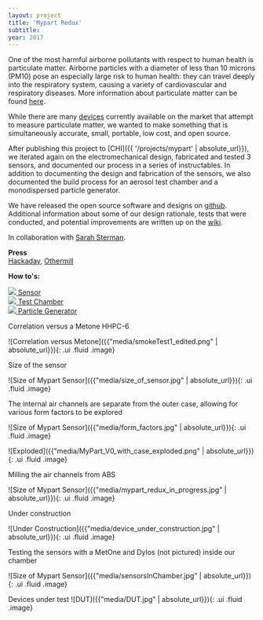 ```yaml
---
layout: project 
title: 'Mypart Redux'
subtitle: 
year: 2017
---
```



One of the most harmful airborne pollutants with respect to human health is particulate matter. Airborne particles with a diameter of less than 10 microns (PM10) pose an especially large risk to human health: they can travel deeply into the respiratory system, causing a variety of cardiovascular and respiratory diseases. More information about particulate matter can be found [here](https://www.epa.gov/pm-pollution/particulate-matter-pm-basics).

While there are many [devices](http://www.aqmd.gov/aq-spec/evaluations/summary) currently available on the market that attempt to measure particulate matter, we wanted to make something that is simultaneously accurate, small, portable, low cost, and open source.

After publishing this project to [CHI]({{ '/projects/mypart' | absolute_url}}), we iterated again on the electromechanical design, fabricated and tested 3 sensors, and documented our process in a series of instructables.
In addition to documenting the design and fabrication of the sensors, we also documented the build process for an aerosol test chamber and a monodispersed particle generator. 

We have released the open source software and designs on [github](https://github.com/rutian/mypart). Additional information about some of our design rationale, tests that were conducted, and potential improvements are written up on the [wiki](https://github.com/rutian/MyPart/wiki).

In collaboration with [Sarah Sterman](https://people.eecs.berkeley.edu/~ssterman/).

**Press**<br>[Hackaday](https://hackaday.com/2016/11/13/a-portable-accurate-low-cost-open-source-air-particle-counter/), [Othermill](http://blog.bantamtools.com/build-a-portable-low-cost-open-source-air-particle-counter)

**How to's:** 

<div class="ui mobile three column grid">
  <div class="center aligned column">
   <a href= "http://www.instructables.com/id/How-to-Build-a-Portable-Accurate-Low-Cost-Open-Sou/" class="ui image" target="_blank">
   <img class="ui fluid image" src="{{"media/instructables_air_sensor.jpg" | absolute_url}}">
   Sensor 
   </a>
  </div>

  <div class="center aligned column">
   <a href= "http://www.instructables.com/id/How-to-Build-a-Test-Chamber-for-Air-Particle-Senso/" class="ui image" target="_blank">
   <img class="ui fluid image" src="{{"media/instructables_test_chamber.jpg" | absolute_url}}">
   Test Chamber 
   </a>
  </div>

  <div class="center aligned column">
   <a href= "http://www.instructables.com/id/How-to-Build-a-Monodisperse-Particle-Generator-for/" class="ui image" target="_blank">
   <img class="ui fluid image" src="{{"media/instructables_nebulizer.jpg" | absolute_url}}">
   Particle Generator 
   </a>
  </div>

</div>


<div class="ui hidden divider"></div>

Correlation versus a Metone HHPC-6

![Correlation versus Metone]({{"media/smokeTest1_edited.png"  | absolute_url}}){: .ui .fluid .image}

Size of the sensor

![Size of Mypart Sensor]({{"media/size_of_sensor.jpg" | absolute_url}}){: .ui .fluid .image}

The internal air channels are separate from the outer case, allowing for various form factors to be explored

![Size of Mypart Sensor]({{"media/form_factors.jpg" | absolute_url}}){: .ui .fluid .image}

![Exploded]({{"media/MyPart_V0_with_case_exploded.png"  | absolute_url}}){: .ui .fluid .image}

Milling the air channels from ABS

![Size of Mypart Sensor]({{"media/mypart_redux_in_progress.jpg" | absolute_url}}){: .ui .fluid .image}

Under construction

![Under Construction]({{"media/device_under_construction.jpg"  | absolute_url}}){: .ui .fluid .image}

Testing the sensors with a MetOne and Dylos (not pictured) inside our chamber

![Size of Mypart Sensor]({{"media/sensorsInChamber.jpg" | absolute_url}}){: .ui .fluid .image}

Devices under test
![DUT]({{"media/DUT.jpg" | absolute_url}}){: .ui .fluid .image}








